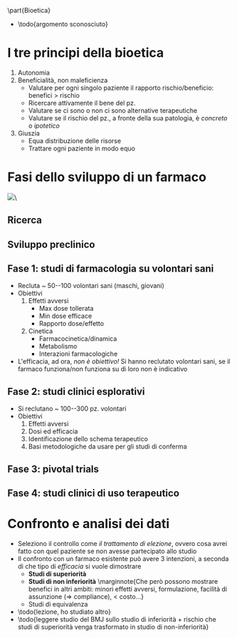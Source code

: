 \part{Bioetica}

<!-- Tue  3 Nov 09:46:23 CET 2020 -->
- \todo{argomento sconosciuto}

# I tre principi della bioetica
1. Autonomia
2. Beneficialità, non maleficienza
    - Valutare per ogni singolo paziente il rapporto rischio/beneficio: benefici > rischio
    - Ricercare attivamente il bene del pz.
    - Valutare se ci sono o non ci sono alternative terapeutiche
    - Valutare se il rischio del pz., a fronte della sua patologia, è _concreto_ o _ipotetico_
3. Giuszia
    - Equa distribuzione delle risorse
    - Trattare ogni paziente in modo equo

# Fasi dello sviluppo di un farmaco

![](img/sviluppo-farmaci.png)\ 

## Ricerca

## Sviluppo preclinico

## Fase 1: studi di farmacologia su volontari sani
- Recluta ~ 50--100 volontari sani (maschi, giovani)
- Obiettivi
    1. Effetti avversi
        - Max dose tollerata
        - Min dose efficace
        - Rapporto dose/effetto
    2. Cinetica
        - Farmacocinetica/dinamica
        - Metabolismo
        - Interazioni farmacologiche
- L'efficacia, ad ora, _non è obiettivo!_ Si hanno reclutato volontari sani, se il farmaco funziona/non funziona su di loro non è indicativo

## Fase 2: studi clinici esplorativi
- Si reclutano ~ 100--300 pz. volontari
- Obiettivi
    1. Effetti avversi
    2. Dosi ed efficacia
    3. Identificazione dello schema terapeutico
    4. Basi metodologiche da usare per gli studi di conferma


## Fase 3: pivotal trials

## Fase 4: studi clinici di uso terapeutico

# Confronto e analisi dei dati
<!-- Tue 17 Nov 09:26:21 CET 2020 -->
- Seleziono il controllo come _il trattamento di elezione_, ovvero cosa avrei fatto con quel paziente se non avesse partecipato allo studio
- Il confronto con un farmaco esistente può avere 3 intenzioni, a seconda di che tipo di _efficacia_ si vuole dimostrare
    - __Studi di superiorità__
    - __Studi di non inferiorità__ \marginnote{Che però possono mostrare benefici in altri ambiti: minori effetti avversi, formulazione, facilità di assunzione (⇒ compliance), < costo...}
    - Studi di equivalenza
- \todo{lezione, ho studiato altro}
- \todo{leggere studio del BMJ sullo studio di inferiorità + rischio che studi di superiorità venga trasformato in studio di non-inferiorità}
